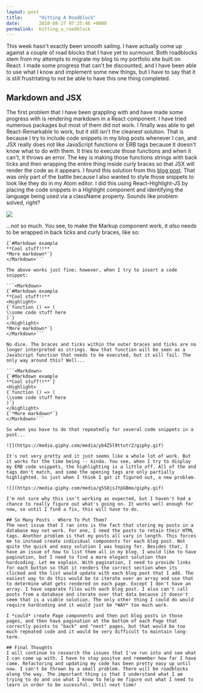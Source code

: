 ```yaml
---
layout: post
title:      "Hitting A Roadblock"
date:       2018-08-27 07:25:46 +0000
permalink:  hitting_a_roadblock
---
```



This week hasn't exactly been smooth sailing. I have actually come up against a couple of road blocks that I have yet to surmount. Both roadblocks stem from my attempts to migrate my blog to my portfolio site built on React. I made some progress that can't be discounted, and I have been able to use what I know and implement some new things, but I have to say that it is still frustrtating to not be able to have this one thing completed. 

## Markdown and JSX
The first problem that I have been grappling with and have made some progress with is rendering markdown in a React component. I have tried numerous packages but most of them did not work. I finally was able to get React-Remarkable to work, but it still isn't the cleanest solution. That is because I try to include code snippets in my blog posts whenever I can, and JSX really does not like JavaScript functions or ERB tags because it doesn't know what to do with them. It tries to execute those functions and when it can't, it throws an error. The key is making those functions strings with back ticks and then wrapping the entire thing inside curly braces so that JSX will render the code as it appears. I found this solution from this [blog post](https://medium.com/@jbell714/rendering-code-snippets-in-jsx-react-936746c02bca). That was only part of the battle because I also wanted to style those snippets to look like they do in my Atom editor. I did this using React-Highlight-JS by  placing the code snippets in a Highlight component and identifying the language being used via a className property. Sounds like problem solved, right?

![](https://media.giphy.com/media/l4Ep6uxU6aedrYUik/giphy.gif)

...not so much. You see, to make the Markup component work, it *also* needs to be wrapped in back ticks and curly braces, like so:

```<Markdown>
{`#Markdown example
**Cool stuff!!**
*More markdown*`} 
</Markdown>```

The above works just fine; however, when I try to insert a code snippet:

```<Markdown>
{`#Markdown example
**Cool stuff!!**
<Highlight>
{`function () => (
\\some code stuff here
)`}
</Highlight>
*More markdown*`} 
</Markdown>```

No dice. The braces and ticks within the outer braces and ticks are no longer interpreted as strings. Now that function will be seen as a JavaScript function that needs to be executed, but it will fail. The only way around this? Well...

```<Markdown>
{`#Markdown example
**Cool stuff!!**`}
<Highlight>
{`function () => (
\\some code stuff here
)`}
</Highlight>
{`*More markdown*`} 
</Markdown>```

So when you have to do that repeatedly for several code snippets in a post...

![](https://media.giphy.com/media/yb4Z5l9ttutr2/giphy.gif)

It's not very pretty and it just seems like a whole lot of work. But it works for the time being -- kinda. You see, when I try to display my ERB code snippets, the highlighting is a little off. All of the end tags don't match, and some the opening tags are only partially highlighted. So just when I think I got it figured out, a new problem.

![](https://media.giphy.com/media/g5S8jsJYpGBmo/giphy.gif)

I'm not sure why this isn't working as expected, but I haven't had a chance to really figure out what's going on. It works well enough for now, so until I find a fix, this will have to do.

## So Many Posts - Where To Put Them?
The next issue that I ran into is the fact that storing my posts in a database may not work. For one, I need the posts to retain their HTML tags. Another problem is that my posts all vary in length. This forces me to instead create individual components for each blog post. Not quite the quick and easy solution I was hoping for. Besides that, I have an issue of how to list them all in my blog. I would like to have pagination, but I need to find a more elegant solution than hardcoding. Let me explain. With pagination, I need to provide links for each button so that it renders the correct section when its clicked and the list would update with each blog post that I add. The easiest way to do this would be to iterate over an array and use that to determine what gets rendered on each page. Except I don't have an array. I have separate files with each blog post. I also can't call posts from a database and iterate over that data because it doesn't seem that is a viable solution. The only other thing I could do would require hardcoding and it would just be *WAY* too much work. 

I *could* create Page components and then put blog posts in those pages, and then have pagination at the bottom of each Page that correctly points to "back" and "next" pages, but that would be too much repeated code and it would be very difficult to maintain long-term.

## Final Thoughts
I will continue to research the issues that I've run into and see what I can come up with. I have to stay positve and remember how far I have come. Refactoring and updating my code has been pretty easy up until now. I can't be thrown by a small problem. There will be roadblocks along the way. The important thing is that I understand what I am trying to do and use what I know to help me figure out what I need to learn in order to be sucessful. Until next time!
